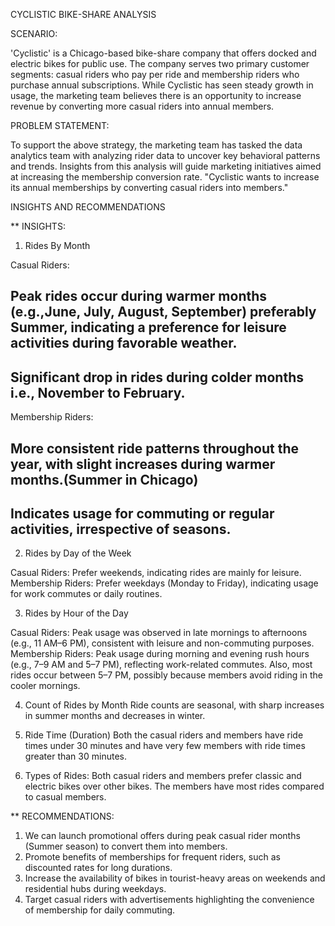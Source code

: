 CYCLISTIC BIKE-SHARE ANALYSIS

SCENARIO:

'Cyclistic' is a Chicago-based bike-share company that offers docked and electric bikes for public use. 
The company serves two primary customer segments: casual riders who pay per ride and membership riders who purchase annual subscriptions. 
While Cyclistic has seen steady growth in usage, the marketing team believes there is an opportunity to increase revenue by converting more casual riders into annual members.

PROBLEM STATEMENT:

To support the above strategy, the marketing team has tasked the data analytics team with analyzing rider data to uncover key behavioral patterns and trends. 
Insights from this analysis will guide marketing initiatives aimed at increasing the membership conversion rate.
"Cyclistic wants to increase its annual memberships by converting casual riders into members."


INSIGHTS AND RECOMMENDATIONS

** INSIGHTS:

1. Rides By Month

Casual Riders:
## Peak rides occur during warmer months (e.g.,June, July, August, September) preferably Summer, indicating a preference for leisure activities during favorable weather.
## Significant drop in rides during colder months i.e., November to February.
Membership Riders:
## More consistent ride patterns throughout the year, with slight increases during warmer months.(Summer in Chicago)
## Indicates usage for commuting or regular activities, irrespective of seasons.

2. Rides by Day of the Week

Casual Riders:
Prefer weekends, indicating rides are mainly for leisure.
Membership Riders:
Prefer weekdays (Monday to Friday), indicating usage for work commutes or daily routines.


3. Rides by Hour of the Day

Casual Riders:
Peak usage was observed in late mornings to afternoons (e.g., 11 AM–6 PM), consistent with leisure and non-commuting purposes.
Membership Riders:
Peak usage during morning and evening rush hours (e.g., 7–9 AM and 5–7 PM), reflecting work-related commutes. 
Also, most rides occur between 5–7 PM, possibly because members avoid riding in the cooler mornings.

4. Count of Rides by Month
Ride counts are seasonal, with sharp increases in summer months and decreases in winter.

5. Ride Time (Duration)
Both the casual riders and members have ride times under 30 minutes and have very few members with ride times greater than 30 minutes.

6. Types of Rides:
Both casual riders and members prefer classic and electric bikes over other bikes.
The members have most rides compared to casual members.


** RECOMMENDATIONS:

1. We can launch promotional offers during peak casual rider months (Summer season) to convert them into members.
2. Promote benefits of memberships for frequent riders, such as discounted rates for long durations.
3. Increase the availability of bikes in tourist-heavy areas on weekends and residential hubs during weekdays.
4. Target casual riders with advertisements highlighting the convenience of membership for daily commuting.
